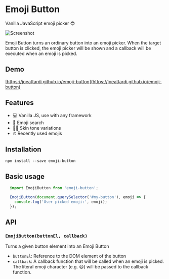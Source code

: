 # Emoji Button
Vanilla JavaScript emoji picker 😎

![Screenshot](https://raw.githubusercontent.com/joeattardi/emoji-button/master/screenshot.png)

Emoji Button turns an ordinary button into an emoji picker. When the target button is clicked, the emoji picker will be shown and a callback will be executed when an emoji is picked.

## Demo

[https://joeattardi.github.io/emoji-button](https://joeattardi.github.io/emoji-button)

## Features

* 💻 Vanilla JS, use with any framework
* 🔎 Emoji search
* 👍🏼 Skin tone variations
* ⏱ Recently used emojis

## Installation

    npm install --save emoji-button

## Basic usage

```javascript
  import EmojiButton from 'emoji-button';

  EmojiButton(document.querySelector('#my-button'), emoji => {
    console.log('User picked emoji:', emoji);
  });
```

## API

### `EmojiButton(buttonEl, callback)`

Turns a given button element into an Emoji Button

* `buttonEl`: Reference to the DOM element of the button
* `callback`: A callback function that will be called when an emoji is picked. The literal emoji character (e.g. 😃) will be passed to the callback function.
